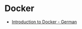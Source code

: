 # Docker

- [Introduction to Docker - German](https://jaxenter.de/einfuehrung-docker-tutorial-container-61528)
